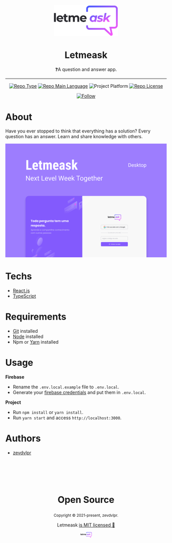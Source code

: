 <div align="center">
    <img src="/src/assets/logo.svg" width="200" />    
    <h1>Letmeask</h1>  
    <p>❓A question and answer app.</p>    
    <hr />    
    <p>
        <a href="https://rocketseat.com/"><img src="https://img.shields.io/badge/type-nlw-purple" alt="Repo Type" /></a>
        <a href="https://www.typescriptlang.org/"><img src="https://img.shields.io/badge/language-typescript-blue" alt="Repo Main Language" /></a>
        <img src="https://img.shields.io/badge/platform-web-blueviolet" alt="Project Platform" />                
        <a href="https://github.com/zevdvlpr/letmeask/tree/main/LICENSE"><img src="https://img.shields.io/github/license/zevdvlpr/letmeask?color=red&label=license" alt="Repo License" /></a>
    </p>     
    <p><a href="https://www.linkedin.com/in/zevdvlpr" target="_blank"><img src="https://img.shields.io/twitter/url?label=Connect%20%40zevdvlpr&logo=linkedin&url=https%3A%2F%2Fwww.twitter.com%2zevdvlpr%2F" alt="Follow" /></a><p>
</div>

# About

Have you ever stopped to think that everything has a solution? Every question has an answer. Learn and share knowledge with others.

<img src="/.github/cover.png" width="700" />

# Techs

- [React.js](https://reactjs.org/)
- [TypeScript](https://www.typescriptlang.org/)

# Requirements

- [Git](https://git-scm.com/) installed
- [Node](https://node.js.org/) installed
- Npm or [Yarn](https://yarnpkg.com/) installed

# Usage

**Firebase**

- Rename the `.env.local.example` file to `.env.local`.
- Generate your [firebase credentials](https://console.firebase.google.com) and put them in `.env.local`.

**Project**

- Run `npm install` or `yarn install`.
- Run `yarn start` and access `http://localhost:3000`.

# Authors

- [zevdvlpr](https://github.com/zevdvlpr)

<br>
<br>
<br>
<br>

<div align="center">
  <h1>Open Source</h1>
  <sub>Copyright © 2021-present, zevdvlpr.</sub>
  <p>Letmeask <a href="https://github.com/zevdvlpr/letmeask/tree/dev/LICENSE">is MIT licensed 💖</a></p>
  <img src="/src/assets/logo.svg" width="35" />
</div>
